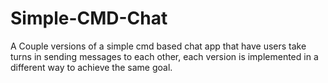 # Simple-CMD-Chat
A Couple versions of a simple cmd based chat app that have users take turns in sending messages to each other, each version is implemented in a different way to achieve the same goal.
